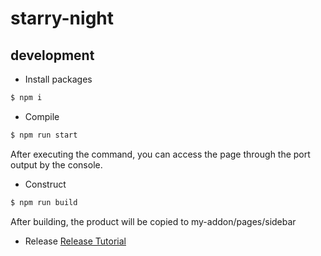 # starry-night

## development

- Install packages

```sh
$ npm i
```

- Compile

```sh
$ npm run start
```
After executing the command, you can access the page through the port output by the console.

- Construct

```sh
$ npm run build
```
After building, the product will be copied to my-addon/pages/sidebar

- Release
[Release Tutorial](https://docs.qq.com/open/document/addon/addon-cli/download.html)
